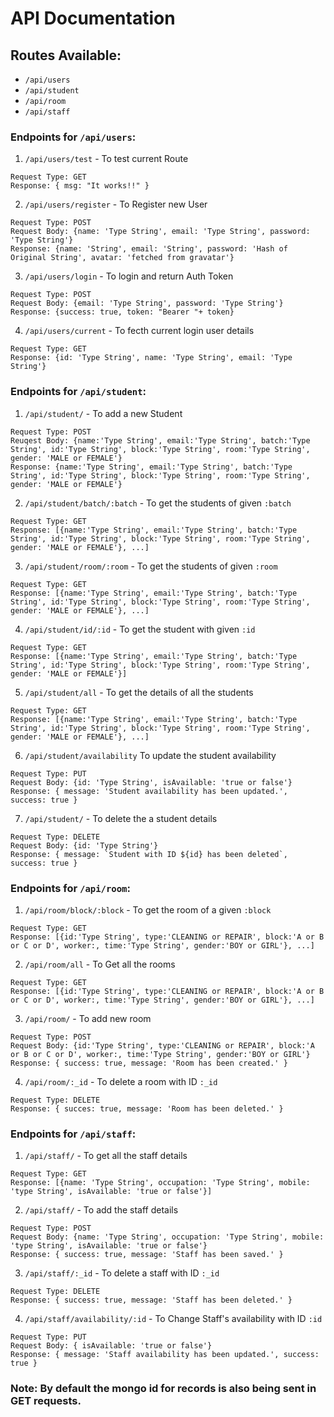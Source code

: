 # API Documentation

## Routes Available: 
- `/api/users`
- `/api/student`
- `/api/room`
- `/api/staff`

### Endpoints for `/api/users`:

1. `/api/users/test` - To test current Route
```
Request Type: GET
Response: { msg: "It works!!" }
```
2. `/api/users/register` - To Register new User
```
Request Type: POST
Request Body: {name: 'Type String', email: 'Type String', password: 'Type String'}
Response: {name: 'String', email: 'String', password: 'Hash of Original String', avatar: 'fetched from gravatar'}
```

3. `/api/users/login` - To login and return Auth Token
```
Request Type: POST
Request Body: {email: 'Type String', password: 'Type String'}
Response: {success: true, token: "Bearer "+ token}
```

4. `/api/users/current` - To fecth current login user details
```
Request Type: GET
Response: {id: 'Type String', name: 'Type String', email: 'Type String'}
```

### Endpoints for `/api/student`:

1. `/api/student/` - To add a new Student
```
Request Type: POST
Reuqest Body: {name:'Type String', email:'Type String', batch:'Type String', id:'Type String', block:'Type String', room:'Type String', gender: 'MALE or FEMALE'}
Response: {name:'Type String', email:'Type String', batch:'Type String', id:'Type String', block:'Type String', room:'Type String', gender: 'MALE or FEMALE'}
```

2. `/api/student/batch/:batch` - To get the students of given `:batch`
```
Request Type: GET
Response: [{name:'Type String', email:'Type String', batch:'Type String', id:'Type String', block:'Type String', room:'Type String', gender: 'MALE or FEMALE'}, ...]
```

3. `/api/student/room/:room` - To get the students of given `:room`
```
Request Type: GET
Response: [{name:'Type String', email:'Type String', batch:'Type String', id:'Type String', block:'Type String', room:'Type String', gender: 'MALE or FEMALE'}, ...]
```

4. `/api/student/id/:id` - To get the student with given `:id`
```
Request Type: GET
Response: [{name:'Type String', email:'Type String', batch:'Type String', id:'Type String', block:'Type String', room:'Type String', gender: 'MALE or FEMALE'}]
```

5. `/api/student/all` - To get the details of all the students
```
Request Type: GET
Response: [{name:'Type String', email:'Type String', batch:'Type String', id:'Type String', block:'Type String', room:'Type String', gender: 'MALE or FEMALE'}, ...]
```

6. `/api/student/availability` To update the student availability
```
Request Type: PUT
Request Body: {id: 'Type String', isAvailable: 'true or false'}
Response: { message: 'Student availability has been updated.', success: true }
```

7. `/api/student/` - To delete the a student details
```
Request Type: DELETE
Request Body: {id: 'Type String'}
Response: { message: `Student with ID ${id} has been deleted`, success: true }
```

### Endpoints for `/api/room`:

1. `/api/room/block/:block` - To get the room of a given `:block`
```
Request Type: GET
Response: [{id:'Type String', type:'CLEANING or REPAIR', block:'A or B or C or D', worker:, time:'Type String', gender:'BOY or GIRL'}, ...]
```

2. `/api/room/all` - To Get all the rooms
```
Request Type: GET
Response: [{id:'Type String', type:'CLEANING or REPAIR', block:'A or B or C or D', worker:, time:'Type String', gender:'BOY or GIRL'}, ...]
```

3. `/api/room/` - To add new room
```
Request Type: POST
Request Body: {id:'Type String', type:'CLEANING or REPAIR', block:'A or B or C or D', worker:, time:'Type String', gender:'BOY or GIRL'}
Response: { success: true, message: 'Room has been created.' }
```

4. `/api/room/:_id` - To delete a room with ID `:_id`
```
Request Type: DELETE
Response: { succes: true, message: 'Room has been deleted.' }
```

### Endpoints for `/api/staff`:

1. `/api/staff/` -  To get all the staff details
```
Request Type: GET
Response: [{name: 'Type String', occupation: 'Type String', mobile: 'type String', isAvailable: 'true or false'}]
```

2. `/api/staff/` - To add the staff details
```
Request Type: POST
Request Body: {name: 'Type String', occupation: 'Type String', mobile: 'type String', isAvailable: 'true or false'}
Response: { success: true, message: 'Staff has been saved.' }
```

3. `/api/staff/:_id` - To delete a staff with ID `:_id`
```
Request Type: DELETE
Response: { success: true, message: 'Staff has been deleted.' }
```

4. `/api/staff/availability/:id` - To Change Staff's availability with ID `:id`
```
Request Type: PUT
Request Body: { isAvailable: 'true or false'}
Response: { message: 'Staff availability has been updated.', success: true }
```

### Note: By default the mongo id for records is also being sent in GET requests.
